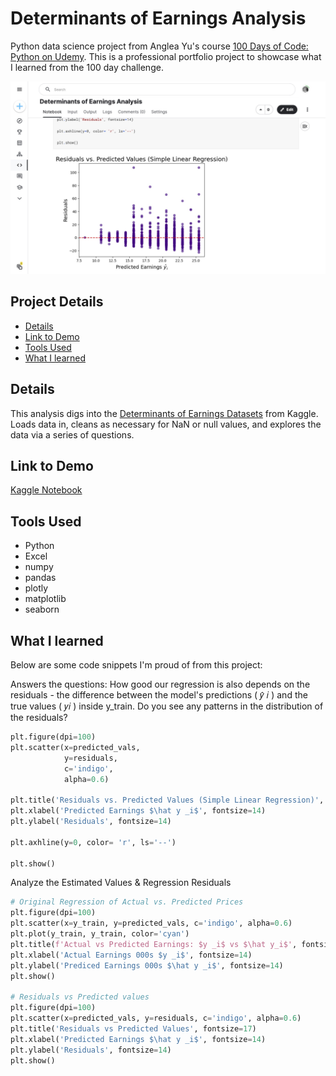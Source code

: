 # Determinants of Earnings Analysis

Python data science project from Anglea Yu's course [100 Days of Code: Python on Udemy](https://www.udemy.com/course/100-days-of-code/). This is a professional portfolio project to showcase what I learned from the 100 day challenge.

!["Determinants of Earnings Analysis.jpg"](./Determinants%20of%20Earnings%20Analysis.jpg)

## Project Details
- [Details](#details)
- [Link to Demo](#link-to-demo)
- [Tools Used](#tools-used)
- [What I learned](#what-i-learned)

## Details

This analysis digs into the [Determinants of Earnings Datasets](https://www.kaggle.com/datasets/garrettbecker/determinants-of-earnings-datasets) from Kaggle. Loads data in, cleans as necessary for NaN or null values, and explores the data via a series of questions.

## Link to Demo

[Kaggle Notebook](https://www.kaggle.com/code/garrettbecker/determinants-of-earnings-analysis/notebook)

## Tools Used

- Python
- Excel
- numpy
- pandas
- plotly
- matplotlib
- seaborn

## What I learned

Below are some code snippets I'm proud of from this project:

Answers the questions: How good our regression is also depends on the residuals - the difference between the model's predictions ( 𝑦̂ 𝑖 ) and the true values ( 𝑦𝑖 ) inside y_train. Do you see any patterns in the distribution of the residuals?
```python
plt.figure(dpi=100)
plt.scatter(x=predicted_vals,
            y=residuals,
            c='indigo', 
            alpha=0.6)  

plt.title('Residuals vs. Predicted Values (Simple Linear Regression)', fontsize=17)
plt.xlabel('Predicted Earnings $\hat y _i$', fontsize=14)
plt.ylabel('Residuals', fontsize=14)

plt.axhline(y=0, color= 'r', ls='--')

plt.show()
```

Analyze the Estimated Values & Regression Residuals
```python
# Original Regression of Actual vs. Predicted Prices
plt.figure(dpi=100)
plt.scatter(x=y_train, y=predicted_vals, c='indigo', alpha=0.6)
plt.plot(y_train, y_train, color='cyan')
plt.title(f'Actual vs Predicted Earnings: $y _i$ vs $\hat y_i$', fontsize=17)
plt.xlabel('Actual Earnings 000s $y _i$', fontsize=14)
plt.ylabel('Prediced Earnings 000s $\hat y _i$', fontsize=14)
plt.show()

# Residuals vs Predicted values
plt.figure(dpi=100)
plt.scatter(x=predicted_vals, y=residuals, c='indigo', alpha=0.6)
plt.title('Residuals vs Predicted Values', fontsize=17)
plt.xlabel('Predicted Earnings $\hat y _i$', fontsize=14)
plt.ylabel('Residuals', fontsize=14)
plt.show()
```
